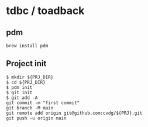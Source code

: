 # tdbc / toadback

## pdm

```shell
brew install pdm
```

## Project init

```shell
$ mkdir ${PRJ_DIR}
$ cd ${PRJ_DIR}
$ pdm init
$ git init
$ git add -A
git commit -m "first commit"
git branch -M main
git remote add origin git@github.com:cvdg/${PRJ}.git
git push -u origin main
```
